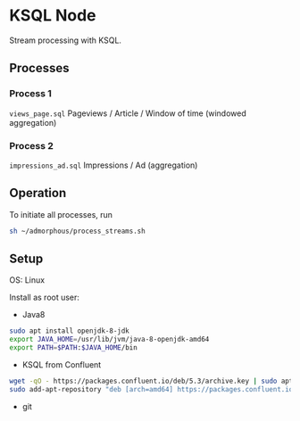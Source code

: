 # KSQL Node  

Stream processing with KSQL.  

## Processes  

### Process 1  
  
`views_page.sql` Pageviews / Article / Window of time (windowed aggregation)  

### Process 2    

`impressions_ad.sql` Impressions / Ad (aggregation)    

## Operation  

To initiate all processes, run  

```bash
sh ~/admorphous/process_streams.sh
```

## Setup  

OS: Linux    

Install as root user:  

  
- Java8  

```bash
sudo apt install openjdk-8-jdk
export JAVA_HOME=/usr/lib/jvm/java-8-openjdk-amd64
export PATH=$PATH:$JAVA_HOME/bin
```
- KSQL from Confluent  

```bash
wget -qO - https://packages.confluent.io/deb/5.3/archive.key | sudo apt-key add -
sudo add-apt-repository "deb [arch=amd64] https://packages.confluent.io/deb/5.3 stable main"
```

- git  
